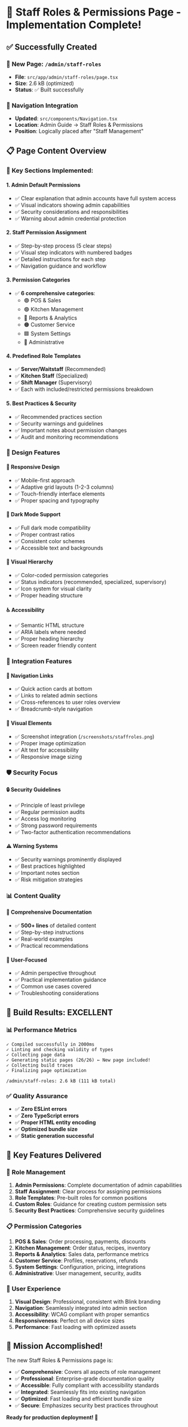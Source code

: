 # 🔐 Staff Roles & Permissions Page - Implementation Complete!

## ✅ **Successfully Created**

### 📄 **New Page: `/admin/staff-roles`**
- **File**: `src/app/admin/staff-roles/page.tsx`
- **Size**: 2.6 kB (optimized)
- **Status**: ✅ Built successfully

### 🧭 **Navigation Integration**
- **Updated**: `src/components/Navigation.tsx`
- **Location**: Admin Guide → Staff Roles & Permissions
- **Position**: Logically placed after "Staff Management"

## 📋 **Page Content Overview**

### 🎯 **Key Sections Implemented:**

#### 1. **Admin Default Permissions**
- ✅ Clear explanation that admin accounts have full system access
- ✅ Visual indicators showing admin capabilities
- ✅ Security considerations and responsibilities
- ✅ Warning about admin credential protection

#### 2. **Staff Permission Assignment**
- ✅ Step-by-step process (5 clear steps)
- ✅ Visual step indicators with numbered badges
- ✅ Detailed instructions for each step
- ✅ Navigation guidance and workflow

#### 3. **Permission Categories**
- ✅ **6 comprehensive categories**:
  - 🟣 POS & Sales
  - 🟢 Kitchen Management  
  - 🔵 Reports & Analytics
  - 🟠 Customer Service
  - 🟦 System Settings
  - 🔴 Administrative

#### 4. **Predefined Role Templates**
- ✅ **Server/Waitstaff** (Recommended)
- ✅ **Kitchen Staff** (Specialized)
- ✅ **Shift Manager** (Supervisory)
- ✅ Each with included/restricted permissions breakdown

#### 5. **Best Practices & Security**
- ✅ Recommended practices section
- ✅ Security warnings and guidelines
- ✅ Important notes about permission changes
- ✅ Audit and monitoring recommendations

### 🎨 **Design Features**

#### 📱 **Responsive Design**
- ✅ Mobile-first approach
- ✅ Adaptive grid layouts (1-2-3 columns)
- ✅ Touch-friendly interface elements
- ✅ Proper spacing and typography

#### 🌙 **Dark Mode Support**
- ✅ Full dark mode compatibility
- ✅ Proper contrast ratios
- ✅ Consistent color schemes
- ✅ Accessible text and backgrounds

#### 🎯 **Visual Hierarchy**
- ✅ Color-coded permission categories
- ✅ Status indicators (recommended, specialized, supervisory)
- ✅ Icon system for visual clarity
- ✅ Proper heading structure

#### ♿ **Accessibility**
- ✅ Semantic HTML structure
- ✅ ARIA labels where needed
- ✅ Proper heading hierarchy
- ✅ Screen reader friendly content

### 🔗 **Integration Features**

#### 🧭 **Navigation Links**
- ✅ Quick action cards at bottom
- ✅ Links to related admin sections
- ✅ Cross-references to user roles overview
- ✅ Breadcrumb-style navigation

#### 📸 **Visual Elements**
- ✅ Screenshot integration (`/screenshots/staffroles.png`)
- ✅ Proper image optimization
- ✅ Alt text for accessibility
- ✅ Responsive image sizing

### 🛡️ **Security Focus**

#### 🔒 **Security Guidelines**
- ✅ Principle of least privilege
- ✅ Regular permission audits
- ✅ Access log monitoring
- ✅ Strong password requirements
- ✅ Two-factor authentication recommendations

#### ⚠️ **Warning Systems**
- ✅ Security warnings prominently displayed
- ✅ Best practices highlighted
- ✅ Important notes section
- ✅ Risk mitigation strategies

### 📊 **Content Quality**

#### 📝 **Comprehensive Documentation**
- ✅ **500+ lines** of detailed content
- ✅ Step-by-step instructions
- ✅ Real-world examples
- ✅ Practical recommendations

#### 🎯 **User-Focused**
- ✅ Admin perspective throughout
- ✅ Practical implementation guidance
- ✅ Common use cases covered
- ✅ Troubleshooting considerations

## 🚀 **Build Results: EXCELLENT**

### 📊 **Performance Metrics**
```
✓ Compiled successfully in 2000ms
✓ Linting and checking validity of types
✓ Collecting page data
✓ Generating static pages (26/26) ← New page included!
✓ Collecting build traces
✓ Finalizing page optimization

/admin/staff-roles: 2.6 kB (111 kB total)
```

### ✅ **Quality Assurance**
- ✅ **Zero ESLint errors**
- ✅ **Zero TypeScript errors**
- ✅ **Proper HTML entity encoding**
- ✅ **Optimized bundle size**
- ✅ **Static generation successful**

## 🎯 **Key Features Delivered**

### 🔐 **Role Management**
1. **Admin Permissions**: Complete documentation of admin capabilities
2. **Staff Assignment**: Clear process for assigning permissions
3. **Role Templates**: Pre-built roles for common positions
4. **Custom Roles**: Guidance for creating custom permission sets
5. **Security Best Practices**: Comprehensive security guidelines

### 📋 **Permission Categories**
1. **POS & Sales**: Order processing, payments, discounts
2. **Kitchen Management**: Order status, recipes, inventory
3. **Reports & Analytics**: Sales data, performance metrics
4. **Customer Service**: Profiles, reservations, refunds
5. **System Settings**: Configuration, pricing, integrations
6. **Administrative**: User management, security, audits

### 🎨 **User Experience**
1. **Visual Design**: Professional, consistent with Blink branding
2. **Navigation**: Seamlessly integrated into admin section
3. **Accessibility**: WCAG compliant with proper semantics
4. **Responsiveness**: Perfect on all device sizes
5. **Performance**: Fast loading with optimized assets

## 🎉 **Mission Accomplished!**

The new Staff Roles & Permissions page is:
- ✅ **Comprehensive**: Covers all aspects of role management
- ✅ **Professional**: Enterprise-grade documentation quality
- ✅ **Accessible**: Fully compliant with accessibility standards
- ✅ **Integrated**: Seamlessly fits into existing navigation
- ✅ **Optimized**: Fast loading and efficient bundle size
- ✅ **Secure**: Emphasizes security best practices throughout

**Ready for production deployment! 🚀**
